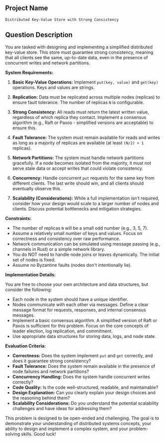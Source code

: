 ## Project Name

`Distributed Key-Value Store with Strong Consistency`

## Question Description

You are tasked with designing and implementing a simplified distributed key-value store. This store must guarantee strong consistency, meaning that all clients see the same, up-to-date data, even in the presence of concurrent writes and network partitions.

**System Requirements:**

1.  **Basic Key-Value Operations:** Implement `put(key, value)` and `get(key)` operations. Keys and values are strings.

2.  **Replication:** Data must be replicated across multiple nodes (replicas) to ensure fault tolerance. The number of replicas `N` is configurable.

3.  **Strong Consistency:** All reads must return the latest written value, regardless of which replica they contact. Implement a consensus algorithm (e.g., Raft or Paxos - simplified versions are acceptable) to ensure this.

4.  **Fault Tolerance:** The system must remain available for reads and writes as long as a majority of replicas are available (at least `(N/2) + 1` replicas).

5.  **Network Partitions:**  The system must handle network partitions gracefully. If a node becomes isolated from the majority, it must not serve stale data or accept writes that could violate consistency.

6.  **Concurrency:** Handle concurrent `put` requests for the same key from different clients. The last write should win, and all clients should eventually observe this.

7.  **Scalability (Considerations):** While a full implementation isn't required, consider how your design would scale to a larger number of nodes and clients. Discuss potential bottlenecks and mitigation strategies.

**Constraints:**

*   The number of replicas `N` will be a small odd number (e.g., 3, 5, 7).
*   Assume a relatively small number of keys and values. Focus on correctness and consistency over raw performance.
*   Network communication can be simulated using message passing (e.g., channels in Rust) or a simple network library.
*   You do NOT need to handle node joins or leaves dynamically. The initial set of nodes is fixed.
*   Assume no Byzantine faults (nodes don't intentionally lie).

**Implementation Details:**

You are free to choose your own architecture and data structures, but consider the following:

*   Each node in the system should have a unique identifier.
*   Nodes communicate with each other via messages.  Define a clear message format for requests, responses, and internal consensus messages.
*   Implement a basic consensus algorithm. A simplified version of Raft or Paxos is sufficient for this problem.  Focus on the core concepts of leader election, log replication, and commitment.
*   Use appropriate data structures for storing data, logs, and node state.

**Evaluation Criteria:**

*   **Correctness:** Does the system implement `put` and `get` correctly, and does it guarantee strong consistency?
*   **Fault Tolerance:** Does the system remain available in the presence of node failures and network partitions?
*   **Concurrency Handling:** Does the system handle concurrent writes correctly?
*   **Code Quality:** Is the code well-structured, readable, and maintainable?
*   **Design Explanation:** Can you clearly explain your design choices and the reasoning behind them?
*   **Scalability Considerations:** Do you understand the potential scalability challenges and have ideas for addressing them?

This problem is designed to be open-ended and challenging. The goal is to demonstrate your understanding of distributed systems concepts, your ability to design and implement a complex system, and your problem-solving skills. Good luck!
